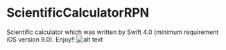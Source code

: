 # ScientificCalculatorRPN

Scientific calculator which was written by Swift 4.0 (minimum requirement iOS version 9.0). Enjoy!!
![alt text](https://lh3.googleusercontent.com/3edE6fGHilUML2TjV2gSx8DW0j1HUw1RiGzln-4398W9wKY8lD-Vm9z6IOVdpEQfv-VD28LoFyCPr3a6Ovs8PegYKLeWAIg-O-j0tgKIX8yKddrRvxSjp-MKjfMsOW_aZmu90TStnHAGsETZt6RrJa0uJwmS-iM5_WYdBy5x61tz9EyZnFQSeY1qEtYjq5mMwi6szq-JkQu_TgKftWOlCzxY4Mmwj04xawox51buzu__qQ7hnWpR6IaXpj2DK_gdMKkrvo9uLuWk00-6OZckW72Fo8xykzjbRwhmHtDAn_5n34bS8B8zfEvKW-b_ZaQXxAAgCy7NZKEHpHeL72dSn_6ZQy16d5mKAWPqtt9sryvgwpE0y50HQCH2NTB8JwsBOraFH57JLAK_oBOSuv-LxJ11nBtaIbWOxtHX23msolv_IRCRnlDvoMbsu1UyHdTWRegUIQnoNEGITosGZJyBkCZRNnakyMFCfjHPg7bduKXoEWuDJIMsNVr_XOeBCXelxq3SCl2alo4Yr_rNv6e2bH5_HI5ixaRseENQrjGnlRpO7AM6QtQH3hTxq0iWRMM4wPwdKaVY_rp3Y24Y8iaMA_764qOZoMuP0YZh0O8fUp19UVW8H4OG6q8D_aagobpzDB2-L-ccMNySaC4_7VYx2EughyfOCdiY=w652-h1160-no)

